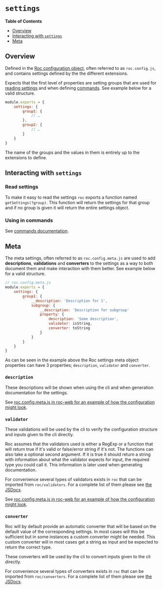 # `settings`

**Table of Contents**
* [Overview](#overview)
* [Interacting with `settings`](#interacting-with-settings)
* [Meta](#meta)

## Overview

Defined in the [Roc configuration object](/docs/config/README.md), often referred to as `roc.config.js`, and contains settings defined by the the different extensions.

Expects that the first level of properties are setting groups that are used for [reading settings](#read-settings) and when defining [commands](/docs/config/commands.md#meta). See example below for a valid structure.

```js
module.exports = {
    settings: {
        group1: {
            // …
        },
        group2: {
            // …
        }
    }
}
```

The name of the groups and the values in them is entirely up to the extensions to define.

## Interacting with `settings`

### Read settings
To make it easy to read the settings `roc` exports a function named `getSettings(?group)`. This function will return the settings for that group and if no group is given it will return the entire settings object.

### Using in commands
See [commands documentation](/docs/config/commands.md#meta).

## Meta
The meta settings, often referred to as `roc.config.meta.js` are used to add **descriptions**, **validations** and **converters** to the settings as a way to both document them and make interaction with them better. See example below for a valid structure.

```js
// roc.config.meta.js
module.exports = {
    settings: {
        group1: {
            __description: 'Description for 1',
            subgroup: {
                __description: 'Description for subgroup'
                property: {
                    description: 'Some description',
                    validator: isString,
                    converter: toString
                }
            }
        }
    }
}
```

As can be seen in the example above the Roc settings meta object properties can have 3 properties; `description`, `validator` and `converter`.

### `description`
These descriptions will be shown when using the cli and when generation documentation for the settings.

See [roc.config.meta.js in roc-web for an example of how the configuration might look](https://github.com/vgno/roc-web/blob/master/src/roc/config/roc.config.meta.js#L11).

### `validator`
These validations will be used by the cli to verify the configuration structure and inputs given to the cli directly.

Roc assumes that the validators used is either a RegExp or a function that will return true if it's valid or false/error string if it's not. The functions can also take a optional second argument. If it is true it should return a string with information about what the validator expects for input, the required type you could call it. This information is later used when generating documentation.

For convenience several types of validators exists in `roc` that can be imported from `roc/validators`. For a complete list of them please see [the JSDocs](/docs/JSDocs.md).

See [roc.config.meta.js in roc-web for an example of how the configuration might look](https://github.com/vgno/roc-web/blob/master/src/roc/config/roc.config.meta.js#L62).

### `converter`
Roc will by default provide an automatic converter that will be based on the default value of the corresponding settings. In most cases will this be sufficient but in some instances a custom converter might be needed. This custom converter will in most cases get a string as input and be expected to return the correct type.

These converters will be used by the cli to convert inputs given to the cli directly.

For convenience several types of converters exists in `roc` that can be imported from `roc/converters`. For a complete list of them please see [the JSDocs](/docs/JSDocs.md).
